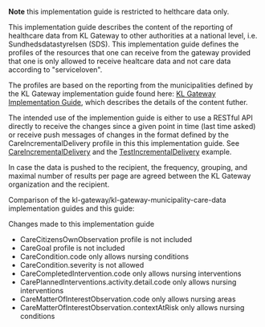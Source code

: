 __Note__ this implementation guide is restricted to helthcare data only.

This implementation guide describes the content of the reporting of healthcare data from KL Gateway to other authorities at a national level, i.e. Sundhedsdatastyrelsen (SDS). This implementation guide defines the profiles of the resources that one can receive from the gateway provided that one is only allowed to receive healtcare data and not care data according to "serviceloven".

The profiles are based on the reporting from the municipalities defined by the KL Gateway implementation guide found here: [KL Gateway Implementation Guide](http://build.fhir.org/ig/hl7dk/kl-gateway), which describes the details of the content futher.

The intended use of the implemention guide is either to use a RESTful API directly to receive the changes since a given point in time (last time asked) or receive push messages of changes in the format defined by the CareIncrementalDelivery profile in this this implementation guide. See [CareIncrementalDelivery](StructureDefinition-klgateway-care-incremental-delivery.html) and the [TestIncrementalDelivery](Bundle-TestIncrementalDelivery.html) example.

In case the data is pushed to the recipient, the frequency, grouping, and maximal number of results per page are agreed between the KL Gateway organization and the recipient.

Comparison of the kl-gateway/kl-gateway-municipality-care-data implementation guides and this guide:

Changes made to this implementation guide
- CareCitizensOwnObservation profile is not included
- CareGoal profile is not included
- CareCondition.code only allows nursing conditions
- CareCondition.severity is not allowed
- CareCompletedIntervention.code only allows nursing interventions
- CarePlannedInterventions.activity.detail.code only allows nursing interventions  
- CareMatterOfInterestObservation.code only allows nursing areas
- CareMatterOfInterestObservation.contextAtRisk only allows nursing conditions
